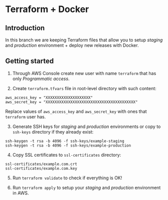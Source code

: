 # Terraform + Docker

## Introduction

In this branch we are keeping Terraform files that allow you to setup _staging_ and _production_ environment + deploy new releases with Docker.

## Getting started

1. Through AWS Console create new user with name `terraform` that has only _Programmatic access_.

2. Create `terraform.tfvars` file in root-level directory with such content:

```
aws_access_key = "XXXXXXXXXXXXXXXXXXXX"
aws_secret_key = "XXXXXXXXXXXXXXXXXXXXXXXXXXXXXXXXXXXXXXXX"
```

Replace values of `aws_access_key` and `aws_secret_key` with ones that `terraform` user has.

3. Generate SSH keys for _staging_ and _production_ environments or copy to `ssh-keys` directory if they already exist:

```
ssh-keygen -t rsa -b 4096 -f ssh-keys/example-staging
ssh-keygen -t rsa -b 4096 -f ssh-keys/example-production
```

4. Copy SSL certificates to `ssl-certificates` directory:

```
ssl-certificates/example.com.crt
ssl-certificates/example.com.key
```

5. Run `terraform validate` to check if everything is OK!

6. Run `terraform apply` to setup your _staging_ and _production_ environment in AWS.
